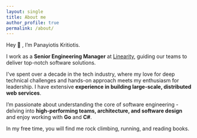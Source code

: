 ```yaml
---
layout: single
title: About me
author_profile: true
permalink: /about/
---
```

Hey 👋 , I’m Panayiotis Kritiotis.

I work as a **Senior Engineering Manager** at [Linearity](https://linearity.io), guiding our teams to deliver top-notch software solutions.

I've spent over a decade in the tech industry, where my love for deep technical challenges and hands-on approach meets my enthusiasm for leadership. I have extensive **experience in building large-scale, distributed web services**.

I’m passionate about understanding the core of software engineering - delving into **high-performing teams, architecture, and software design** and enjoy working with **Go** and **C#**.

In my free time, you will find me rock climbing, running, and reading books.